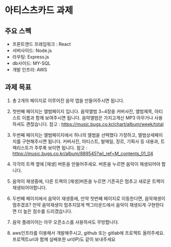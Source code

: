 # 아티스츠카드 과제

## 주요 스펙

- 프론트엔드 프레임워크 : React
- 서버사이드: Node.js
- 라우팅: Express.js
- db사이드: MY-SQL
- 개발 인프라: AWS

## 과제 목표

1.  총 2개의 페이지로 이루어진 음악 앱을 만들어주시면 됩니다.

2.  첫번째 페이지는 앨범페이지 입니다. 음악앨범 3~4장을 커버사진, 앨범제목, 아티스트 이름과 함께 보여주시면 됩니다. 음악앨범은 가지고계신 MP3 아무거나 사용하셔도 괜찮습니다.
    참고 : https://music.bugs.co.kr/chart/album/week/total

3.  두번째 페이지는 앨범페이지에서 하나의 앨범을 선택했다 가정하고, 앨범상세페이지를 구현해주시면 됩니다. 커버사진, 아티스트, 발매일, 장르, 기획사 등 내용과, 트랙리스트가 주루룩 보이면 됩니다.
    참고 : https://music.bugs.co.kr/album/889545?wl_ref=M_contents_01_04

4.  각각의 트랙 옆에 [재생] 버튼을 만들어주세요. 버튼을 누르면 음악이 재생되어야 합니다.

5.  음악이 재생중에, 다른 트랙의 [재생]버튼을 누르면 기존곡은 멈추고 새로운 트랙이 재생되어야합니다.

6.  두번째 페이지에서 음악이 재생중에, 만약 첫번째 페이지로 이동한다면, 음악재생이 멈추겠죠? 만약 음악재생이 멈추지않게 백그라운드에서 음악이 재생되게 구현한다면 더 높은 점수를 드리겠습니다.

7.  음악 플레이어는 아무 오픈소스를 사용하셔도 무방합니다.

8.  aws인프라를 이용해서 개발해주시고, github 또는 gitlab에 프로젝트 올려주세요. 프로젝트url과 함께 실배포한 url(IP)도 같이 보내주세요
